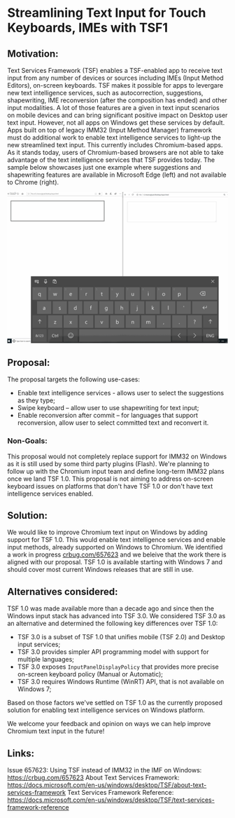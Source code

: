 # Streamlining Text Input for Touch Keyboards, IMEs with TSF1

## Motivation:

Text Services Framework (TSF) enables a TSF-enabled app to receive text input from any number of devices or sources including IMEs (Input Method Editors), on-screen keyboards. 
TSF makes it possible for apps to levergare new text intelligence services, such as autocorrection, suggestions, shapewriting, IME reconversion (after the composition has ended) and other input modalities. A lot of those features are a given in text input scenarios on mobile devices and can bring significant positive impact on Desktop user text input. 
However, not all apps on Windows get these services by default. Apps built on top of legacy IMM32 (Input Method Manager) framework must do additional work to enable text intelligence services to light-up the new streamlined text input. This currently includes Chromium-based apps. 
As it stands today, users of Chromium-based browsers are not able to take advantage of the text intelligence services that TSF provides today. The sample below showcases just one example where suggestions and shapewriting features are available in Microsoft Edge (left) and not available to Chrome (right).

![](Edge_Chrome_SIP.gif)

## Proposal:

The proposal targets the following use-cases:
* Enable text intelligence services - allows user to select the suggestions as they type;
* Swipe keyboard – allow user to use shapewriting for text input;
* Enable reconversion after commit – for languages that support reconversion, allow user to select committed text and reconvert it.

### Non-Goals:

This proposal would not completely replace support for IMM32 on Windows as it is still used by some third party plugins (Flash). We're planning to follow up with the Chromium input team and define  long-term IMM32 plans once we land TSF 1.0.
This proposal is not aiming to address on-screen keyboard issues on platforms that don't have TSF 1.0 or don't have text intelligence services enabled.

## Solution:

We would like to improve Chromium text input on Windows by adding support for TSF 1.0. This would enable text intelligence services and enable input methods, already supported on Windows to Chromium. We identified a work in progress [crbug.com/657623](https://bugs.chromium.org/p/chromium/issues/detail?id=657623) and we beleive that the work there is aligned with our proposal.
TSF 1.0 is available starting with Windows 7 and should cover most current Windows releases that are still in use.

## Alternatives considered:

TSF 1.0 was made available more than a decade ago and since then the Windows input stack has advanced into TSF 3.0. 
We considered TSF 3.0 as an alternative and determined the following key differences over TSF 1.0:

* TSF 3.0 is a subset of TSF 1.0 that unifies mobile (TSF 2.0) and Desktop input services;
* TSF 3.0 provides simpler API programming model with support for multiple languages;
* TSF 3.0 exposes ```InputPanelDisplayPolicy``` that provides more precise on-screen keyboard policy (Manual or Automatic);
* TSF 3.0 requires Windows Runtime (WinRT) API, that is not available on Windows 7;

Based on those factors we've settled on TSF 1.0 as the currently proposed solution for enabling text intelligence services on Windows platform.

We welcome your feedback and opinion on ways we can help improve Chromium text input in the future! 

## Links:

Issue 657623: Using TSF instead of IMM32 in the IMF on Windows: https://crbug.com/657623
About Text Services Framework: https://docs.microsoft.com/en-us/windows/desktop/TSF/about-text-services-framework
Text Services Framework Reference: https://docs.microsoft.com/en-us/windows/desktop/TSF/text-services-framework-reference



